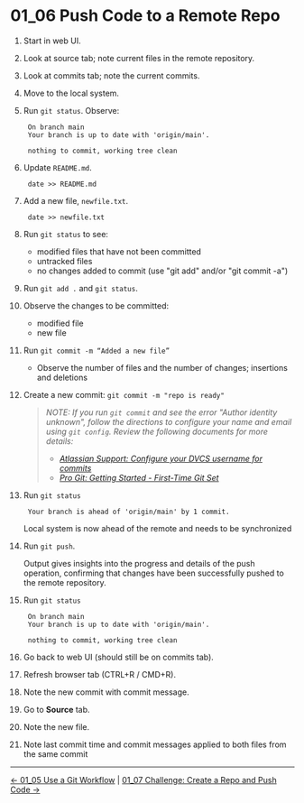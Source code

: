 # 01_06 Push Code to a Remote Repo

1. Start in web UI.
1. Look at source tab; note current files in the remote repository.
1. Look at commits tab; note the current commits.
1. Move to the local system.
1. Run `git status`.  Observe:

        On branch main
        Your branch is up to date with 'origin/main'.

        nothing to commit, working tree clean

1. Update `README.md`.

        date >> README.md

1. Add a new file, `newfile.txt`.

        date >> newfile.txt

1. Run `git status` to see:

    - modified files that have not been committed
    - untracked files
    - no changes added to commit (use "git add" and/or "git commit -a")

1. Run `git add .` and `git status`.
1. Observe the changes to be committed:

    - modified file
    - new file

1. Run `git commit -m “Added a new file”`

    - Observe the number of files and the number of changes; insertions and deletions

1. Create a new commit: `git commit -m "repo is ready"`

    > *NOTE: If you run `git commit`  and see the error "Author identity unknown", follow the directions to configure your name and email using `git config`.  Review the following documents for more details:*
    > - *[Atlassian Support: Configure your DVCS username for commits](https://support.atlassian.com/bitbucket-cloud/docs/configure-your-dvcs-username-for-commits/)*
    > - *[Pro Git: Getting Started - First-Time Git Set](https://git-scm.com/book/en/v2/Getting-Started-First-Time-Git-Setup)*

1. Run `git status`

        Your branch is ahead of 'origin/main' by 1 commit.

    Local system is now  ahead of the remote and needs to be synchronized

1. Run `git push`.

    Output gives insights into the progress and details of the push operation, confirming that changes have been successfully pushed to the remote repository.

1. Run `git status`

        On branch main
        Your branch is up to date with 'origin/main'.

        nothing to commit, working tree clean

1. Go back to web UI (should still be on commits tab).
1. Refresh browser tab (CTRL+R / CMD+R).
1. Note the new commit with commit message.
1. Go to **Source** tab.
1. Note the new file.
1. Note last commit time and commit messages applied to both files from the same commit


<!-- FooterStart -->
---
[← 01_05 Use a Git Workflow](../01_05_git_workflow/README.md) | [01_07 Challenge: Create a Repo and Push Code →](../01_07_challenge1/README.md)
<!-- FooterEnd -->
